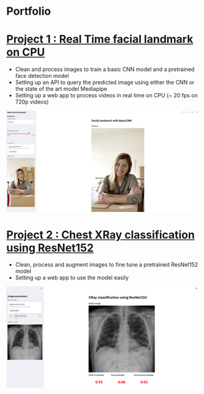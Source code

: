 # Portfolio

# [Project 1 : Real Time facial landmark on CPU](https://github.com/alyildiz/facial_landmark)
* Clean and process images to train a basic CNN model and a pretrained face detection model
* Setting up an API to query the predicted image using either the CNN or the state of the art model Mediapipe
* Setting up a web app to process videos in real time on CPU (~ 20 fps on 720p videos)

![alt text](https://github.com/alyildiz/facial_landmark/blob/master/web_app/webapp.jpg?raw=true)

# [Project 2 : Chest XRay classification using ResNet152](https://github.com/alyildiz/covid_19_xray)

* Clean, process and augment images to fine tune a pretrained ResNet152 model
* Setting up a web app to use the model easily

![alt text](https://github.com/alyildiz/covid_19_xray/blob/master/web_app/webapp.png?raw=true)
